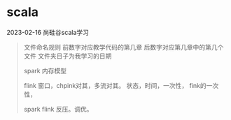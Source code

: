 # scala
2023-02-16 尚硅谷scala学习
> 文件命名规则
> 前数字对应教学代码的第几章
> 后数字对应第几章中的第几个文件
> 文件夹日子为我学习的日期
> 
> spark 内存模型  
> 
> flink 窗口，chpink对其，多流对其。 状态，时间，一次性， fink的一次性，
> 
> 
> spark flink 反压。调优。